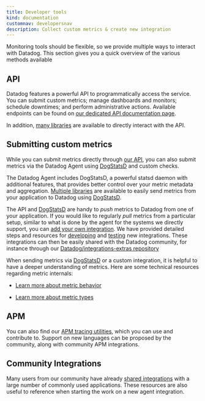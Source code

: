 ```yaml
---
title: Developer tools
kind: documentation
customnav: developersnav
description: Collect custom metrics & create new integration
---
```


Monitoring tools should be flexible, so we provide multiple ways to interact with Datadog. This section gives you a quick overview of the various methods available

## API
Datadog features a powerful API to programmatically access the service. You can submit custom metrics; manage dashboards and monitors; schedule downtimes; and perform administrative actions.
Available endpoints can be found on [our dedicated API documentation page](/api).

In addition, [many libraries](/developers/libraries/#api-and-dogstatsd-client-libraries) are available to directly interact with the API.

## Submitting custom metrics
While you can submit metrics directly through [our API](/api), you can also submit metrics via the Datadog Agent using [DogStatsD](/developers/dogstatsd) and custom checks.

The Datadog Agent includes DogStatsD, a powerful statsd daemon with additional features, that provides better control over your metric metadata and aggregation.
[Multiple libraries](/developers/libraries) are available to easily send metrics from your application to Datadog using [DogStatsD](/developers/dogstatsd).

The API and [DogStatsD](/developers/dogstatsd) are handy to _push_ metrics to Datadog from one of your application.
If you would like to regularly _pull_ metrics from a particular setup, similar to what is done by the agent for the systems we directly support, you can [add your own integration](/developers/integrations/). We have provided detailed steps and resources for [developing](/developers/integrations/integration_sdk) and [testing](/developers/integrations/testing/) new integrations.
These integrations can then be easily shared with the Datadog community, for instance through our [Datadog/integrations-extras repository](https://github.com/DataDog/integrations-extras)

When sending metrics via [DogStatsD](/developers/dogstatsd) or a custom integration, it is helpful to have a deeper understanding of metrics. Here are some technical resources regarding metric internals:

* [Learn more about metric behavior](/developers/metrics)

* [Learn more about metric types](/developers/metrics)

## APM
You can also find our [APM tracing utilities](/developers/libraries/#apm-tracing-client-libraries), which you can use and contribute to. Support on new languages can be proposed by the community, along with community APM integrations.

## Community Integrations
Many users from our community have already [shared integrations](/developers/libraries/#community-integrations) with a large number of commonly used applications.
These resources are also useful to reference when starting the work on a new agent integration.
